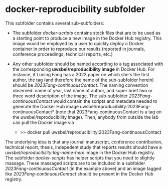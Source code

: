 # **docker-reproducibility** subfolder

This subfolder contains several sub-subfolders:
  * The subfolder *docker-scripts* contains stock files that are to be used as a starting point to produce a new image in the Docker Hub registry. This image would be employed by a user to quickly deploy a Docker container in order to reproduce our results (reported in journals, conference proceedings, technical reports, etc.)

  * Any other subfolder should be named according to a tag associated with the corresponding **uwsbel/reproducibility image** in Docker Hub. For instance, if Luning Fang has a 2023 paper on which she's the first author, the tag (and therefore the name of the sub-subfolder herein) should be *2023Fang-continuousContact*. The naming convention observed: name of year, last name of author, and super brief two or three word description of the image. The sub-subfolder *2023Fang-continuousContact* would contain the scripts and metadata needed to generate the Docker Hub image uwsbel/reproducibility:2023Fang-continuousContact* (note that 2023Fang-continuousContact is a tag on the uwsbel/reproducibility image). Then, anybody from outside the lab can pull the Docker image via 
      * \>\> docker pull uwsbel/reproducibility:2023Fang-continuousContact

The underlying idea is that any journal manuscript, conference contribution, technical report, thesis, indepedent study that reports results should have a *uwsbel/reproducibility:tag-name-here* image in the Docker Hub registry. The subfolder *docker-scripts* has helper scripts that you need to slightly massage. These massaged scripts are to be included in a subfolder *2023Fang-continuousContact* (in the example above) and an image tagged like *2023Fang-continuousContact* should be present in the Docker Hub registry.
